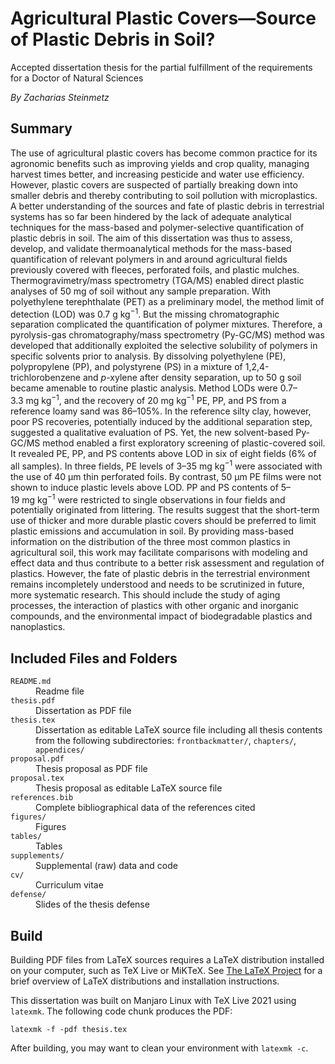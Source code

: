 # Agricultural Plastic Covers—Source of Plastic Debris in Soil?

Accepted dissertation thesis for the partial fulfillment of the requirements
for a Doctor of Natural Sciences

*By Zacharias Steinmetz*

## Summary

The use of agricultural plastic covers has become common practice for
its agronomic benefits such as improving yields and crop quality,
managing harvest times better, and increasing pesticide and water use
efficiency. However, plastic covers are suspected of partially breaking
down into smaller debris and thereby contributing to soil pollution with
microplastics. A better understanding of the sources and fate of plastic
debris in terrestrial systems has so far been hindered by the lack of
adequate analytical techniques for the mass-based and polymer-selective
quantification of plastic debris in soil. The aim of this dissertation
was thus to assess, develop, and validate thermoanalytical methods for
the mass-based quantification of relevant polymers in and around
agricultural fields previously covered with fleeces, perforated foils,
and plastic mulches. Thermogravimetry/mass spectrometry (TGA/MS) enabled
direct plastic analyses of 50 mg of soil without any sample preparation.
With polyethylene terephthalate (PET) as a preliminary model, the method
limit of detection (LOD) was 0.7 g kg<sup>−1</sup>. But the missing
chromatographic separation complicated the quantification of polymer mixtures.
Therefore, a pyrolysis-gas chromatography/mass spectrometry (Py-GC/MS) method
was developed that additionally exploited the selective solubility of
polymers in specific solvents prior to analysis. By dissolving polyethylene
(PE), polypropylene (PP), and polystyrene (PS) in a mixture of
1,2,4-trichlorobenzene and *p*-xylene after density separation,
up to 50 g soil became amenable to routine plastic analysis. Method
LODs were 0.7–3.3 mg kg<sup>−1</sup>, and the recovery of 20 mg kg<sup>−1</sup>
PE, PP, and PS from a reference loamy sand was 86–105%. In the reference
silty clay, however, poor PS recoveries, potentially induced by the additional
separation step, suggested a qualitative evaluation of PS. Yet, the
new solvent-based Py-GC/MS method enabled a first exploratory screening of
plastic-covered soil. It revealed PE, PP, and PS contents above LOD in
six of eight fields (6% of all samples). In three fields, PE levels of
3–35 mg kg<sup>−1</sup> were associated with the use of 40 μm thin perforated
foils. By contrast, 50 μm PE films were not shown to induce plastic
levels above LOD. PP and PS contents of 5–19 mg kg<sup>−1</sup>
were restricted to single observations in four fields and potentially
originated from littering. The results suggest that the short-term use
of thicker and more durable plastic covers should be preferred to limit
plastic emissions and accumulation in soil. By providing mass-based
information on the distribution of the three most common plastics in
agricultural soil, this work may facilitate comparisons with modeling
and effect data and thus contribute to a better risk assessment and
regulation of plastics. However, the fate of plastic debris in the
terrestrial environment remains incompletely understood and needs to be
scrutinized in future, more systematic research. This should include the
study of aging processes, the interaction of plastics with other organic
and inorganic compounds, and the environmental impact of biodegradable
plastics and nanoplastics.

## Included Files and Folders

<dl>
  <code>README.md</code>
  <dd>
    Readme file
  </dd>
  <code>thesis.pdf</code>
  <dd>
    Dissertation as PDF file
  </dd>
  <code>thesis.tex</code>
  <dd>
    Dissertation as editable LaTeX source file including all thesis contents
    from the following subdirectories: <code>frontbackmatter/</code>,
    <code>chapters/</code>, <code>appendices/</code>
  </dd>
  <code>proposal.pdf</code>
  <dd>
    Thesis proposal as PDF file
  </dd>
  <code>proposal.tex</code>
  <dd>
    Thesis proposal as editable LaTeX source file
  </dd>
  <code>references.bib</code>
  <dd>
    Complete bibliographical data of the references cited
  </dd>
  <code>figures/</code>
  <dd>
    Figures
  </dd>
    <code>tables/</code>
  <dd>
    Tables
  </dd>
    <code>supplements/</code>
  <dd>
    Supplemental (raw) data and code
  </dd>
    <code>cv/</code>
  <dd>
    Curriculum vitae
  </dd>
    <code>defense/</code>
  <dd>
    Slides of the thesis defense
  </dd>
</dl>

## Build

Building PDF files from LaTeX sources requires a LaTeX distribution
installed on your computer, such as TeX Live or MiKTeX. See
[The LaTeX Project](https://www.latex-project.org/get/) for a brief overview of
LaTeX distributions and installation instructions.

This dissertation was built on Manjaro Linux with TeX Live 2021 using `latexmk`.
The following code chunk produces the PDF:

```shell
latexmk -f -pdf thesis.tex
```

After building, you may want to clean your environment with `latexmk -c`.
